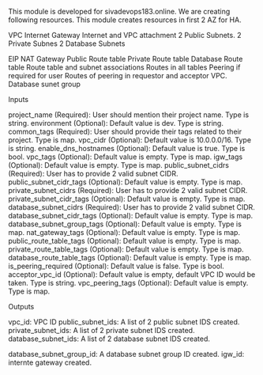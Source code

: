 This module is developed for sivadevops183.online. We are creating following resources. This module creates resources in first 2 AZ for HA.

VPC Internet Gateway Internet and VPC attachment 2 Public Subnets. 2 Private Subnes 2 Database Subnets

EIP NAT Gateway Public Route table Private Route table Database Route table Route table and subnet associations Routes in all tables Peering if required for user Routes of peering in requestor and acceptor VPC. Database sunet group

Inputs

project_name (Required): User should mention their project name. Type is string. environment (Optional): Default value is dev. Type is string. common_tags (Required): User should provide their tags related to their project. Type is map. vpc_cidr (Optional): Default value is 10.0.0.0/16. Type is string. enable_dns_hostnames (Optional): Default value is true. Type is bool. vpc_tags (Optional): Default value is empty. Type is map. igw_tags (Optional): Default value is empty. Type is map. public_subnet_cidrs (Required): User has to provide 2 valid subnet CIDR. public_subnet_cidr_tags (Optional): Default value is empty. Type is map. private_subnet_cidrs (Required): User has to provide 2 valid subnet CIDR. private_subnet_cidr_tags (Optional): Default value is empty. Type is map. database_subnet_cidrs (Required): User has to provide 2 valid subnet CIDR. database_subnet_cidr_tags (Optional): Default value is empty. Type is map. database_subnet_group_tags (Optional): Default value is empty. Type is map. nat_gateway_tags (Optional): Default value is empty. Type is map. public_route_table_tags (Optional): Default value is empty. Type is map. private_route_table_tags (Optional): Default value is empty. Type is map. database_route_table_tags (Optional): Default value is empty. Type is map. is_peering_required (Optional): Default value is false. Type is bool. acceptor_vpc_id (Optional): Default value is empty, default VPC ID would be taken. Type is string. vpc_peering_tags (Optional): Default value is empty. Type is map.

Outputs

vpc_id: VPC ID 
public_subnet_ids: A list of 2 public subnet IDS created. 
private_subnet_ids: A list of 2 private subnet IDS created.
database_subnet_ids: A list of 2 database subnet IDS created. 
 
database_subnet_group_id: A database subnet group ID created. igw_id: internte gateway created.